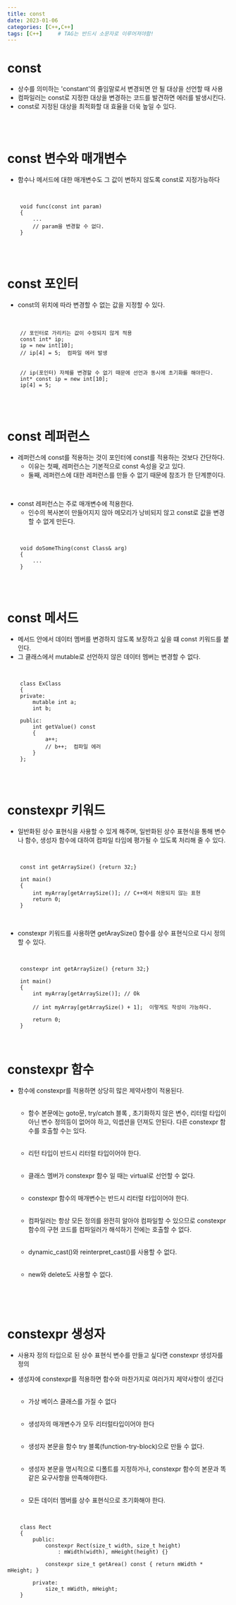 ```yaml
---
title: const
date: 2023-01-06
categories: [C++,C++]
tags: [C++]		# TAG는 반드시 소문자로 이루어져야함!
---
```


const
============
* 상수를 의미하는 'constant'의 줄임말로서 변경되면 안 될 대상을 선언할 때 사용
* 컴파일러는 const로 지정한 대상을 변경하는 코드를 발견하면 에러를 발생시킨다.
* const로 지정된 대상을 최적화할 대 효율을 더욱 높일 수 있다.

<br><br>

const 변수와 매개변수
===================
* 함수나 메서드에 대한 매개변수도 그 값이 변하지 않도록 const로 지정가능하다
  
<br>

        void func(const int param)
        {
            ...
            // param을 변경할 수 없다.
        }

<br><br>

const 포인터
================
* const의 위치에 따라 변경할 수 없는 값을 지정할 수 있다.

<br>

        // 포인터로 가리키는 값이 수정되지 않게 적용
        const int* ip;
        ip = new int[10];
        // ip[4] = 5;  컴파일 에러 발생


        // ip(포인터) 자체를 변경할 수 없기 때문에 선언과 동시에 초기화를 해야한다.
        int* const ip = new int[10];
        ip[4] = 5;


<br><br>

const 레퍼런스
==========================
* 레퍼런스에 const를 적용하는 것이 포인터에 const를 적용하는 것보다 간단하다.
  * 이유는 첫째, 레퍼런스는 기본적으로 const 속성을 갖고 있다.
  * 둘째, 레퍼런스에 대한 레퍼런스를 만들 수 없기 때문에 참조가 한 단계뿐이다.

<br>

* const 레퍼런스는 주로 매개변수에 적용한다.
  * 인수의 복사본이 만들어지지 않아 메모리가 낭비되지 않고 const로 값을 변경할 수 없게 만든다.

<br>

        void doSomeThing(const Class& arg)
        {
            ...
        }

<br><br>


const 메서드
==================
* 메서드 안에서 데이터 멤버를 변경하지 않도록 보장하고 싶을 떄 const 키워드를 붙인다.
* 그 클래스에서 mutable로 선언하지 않은 데이터 멤버는 변경할 수 없다.

<br>

        class ExClass
        {
        private:
            mutable int a;
            int b;

        public:
            int getValue() const
            {
                a++;
                // b++;  컴파일 에러
            }
        };

<br><br>

constexpr 키워드
==============
* 일반화된 상수 표현식을 사용할 수 있게 해주며, 일반화된 상수 표현식을 통해 변수나 함수, 생성자 함수에 대하여 컴파일 타임에 평가될 수 있도록 처리해 줄 수 있다.

<br>

        const int getArraySize() {return 32;}

        int main()
        {
            int myArray[getArraySize()]; // C++에서 허용되지 않는 표현
            return 0;
        }

<br>

* constexpr 키워드를 사용하면 getAraySize() 함수를 상수 표현식으로 다시 정의할 수 있다.

<br>

        constexpr int getArraySize() {return 32;}

        int main()
        {
            int myArray[getArraySize()]; // Ok

            // int myArray[getArraySize() + 1];  이렇게도 작성이 가능하다.

            return 0;
        }

<br>

constexpr 함수
================

* 함수에 constexpr를 적용하면 상당히 많은 제약사항이 적용된다.<br><br>

   * 함수 본문에는 goto문, try/catch 블록 , 초기화하지 않은 변수, 리터럴 타입이 아닌 변수 정의등이 없어야 하고, 익셉션을 던져도 안된다. 다른 constexpr 함수를 호출할 수는 있다.<br><br>

   * 리턴 타입이 반드시 리터럴 타입이어야 한다.<br><br>

   * 클래스 멤버가 constexpr 함수 일 때는 virtual로 선언할 수 없다.<br><br>

   * constexpr 함수의 매개변수는 반드시 리터럴 타입이어야 한다.<br><br>

   * 컴파일러는 항상 모든 정의를 완전히 알아야 컴파일할 수 있으므로 constexpr 함수의 구현 코드를 컴파일러가 해석하기 전에는 호출할 수 없다.<br><br>

   * dynamic_cast()와 reinterpret_cast()를 사용할 수 없다.<br><br>

   * new와 delete도 사용할 수 없다.

<br><br><br>

constexpr 생성자
=================

* 사용자 정의 타입으로 된 상수 표현식 변수를 만들고 싶다면 constexpr 생성자를 정의

* 생성자에 constexpr를 적용하면 함수와 마찬가지로 여러가지 제약사항이 생긴다<br><br>

  * 가상 베이스 클래스를 가질 수 없다<br><br>
  
  * 생성자의 매개변수가 모두 리터럴타입이어야 한다<br><br>

  * 생성자 본문을 함수 try 블록(function-try-block)으로 만들 수 없다.<br><br>
  
  * 생성자 본문을 명시적으로 디폴트를 지정하거나, constexpr 함수의 본문과 똑같은 요구사항을 만족해야한다.<br><br>
  
  * 모든 데이터 멤버를 상수 표현식으로 초기화해야 한다.


<br>

        class Rect
        {
            public:
                constexpr Rect(size_t width, size_t height)
                    : mWidth(width), mHeight(height) {}

                constexpr size_t getArea() const { return mWidth * mHeight; }

            private:
                size_t mWidth, mHeight;
        }






